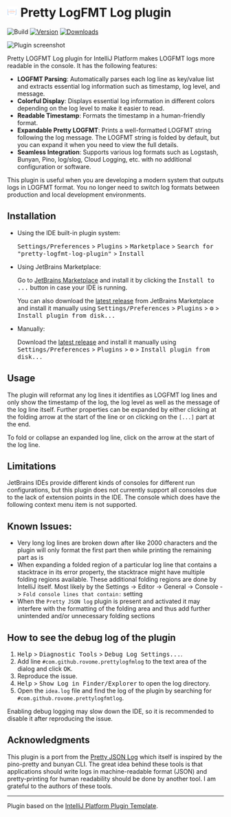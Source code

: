 # <img src="src/main/resources/META-INF/pluginIcon.svg" alt="" width="24" height="24"> Pretty LogFMT Log plugin

![Build](https://github.com/RovoMe/pretty-logfmt-log-plugin/workflows/Build/badge.svg)
[![Version](https://img.shields.io/jetbrains/plugin/v/MARKETPLACE_ID.svg)](https://plugins.jetbrains.com/plugin/MARKETPLACE_ID)
[![Downloads](https://img.shields.io/jetbrains/plugin/d/MARKETPLACE_ID.svg)](https://plugins.jetbrains.com/plugin/MARKETPLACE_ID)

![Plugin screenshot](media/screenshot_expanded.png)

<!-- Plugin description -->
Pretty LOGFMT Log plugin for IntelliJ Platform makes LOGFMT logs more readable in the console. It 
has the following features:

- **LOGFMT Parsing**: Automatically parses each log line as key/value list and extracts essential 
  log information such as timestamp, log level, and message.
- **Colorful Display**: Displays essential log information in different colors depending on the log 
  level to make it easier to read.
- **Readable Timestamp**: Formats the timestamp in a human-friendly format.
- **Expandable Pretty LOGFMT**: Prints a well-formatted LOGFMT string following the log message. The 
  LOGFMT string is folded by default, but you can expand it when you need to view the full details.
- **Seamless Integration**: Supports various log formats such as Logstash, Bunyan, Pino, log/slog, 
  Cloud Logging, etc. with no additional configuration or software.

This plugin is useful when you are developing a modern system that outputs logs in LOGFMT format. 
You no longer need to switch log formats between production and local development environments.
<!-- Plugin description end -->

## Installation

- Using the IDE built-in plugin system:
  
  <kbd>Settings/Preferences</kbd> > <kbd>Plugins</kbd> > <kbd>Marketplace</kbd> > <kbd>Search for "pretty-logfmt-log-plugin"</kbd> >
  <kbd>Install</kbd>
  
- Using JetBrains Marketplace:

  Go to [JetBrains Marketplace](https://plugins.jetbrains.com/plugin/MARKETPLACE_ID) and install it by clicking the <kbd>Install to ...</kbd> button in case your IDE is running.

  You can also download the [latest release](https://plugins.jetbrains.com/plugin/MARKETPLACE_ID/versions) from JetBrains Marketplace and install it manually using
  <kbd>Settings/Preferences</kbd> > <kbd>Plugins</kbd> > <kbd>⚙️</kbd> > <kbd>Install plugin from disk...</kbd>

- Manually:

  Download the [latest release](https://github.com/RovoMe/pretty-logfmt-log-plugin/releases/latest) and install it manually using
  <kbd>Settings/Preferences</kbd> > <kbd>Plugins</kbd> > <kbd>⚙️</kbd> > <kbd>Install plugin from disk...</kbd>

## Usage

The plugin will reformat any log lines it identifies as LOGFMT log lines and only show the timestamp
of the log, the log level as well as the message of the log line itself. Further properties can be
expanded by either clicking at the folding arrow at the start of the line or on clicking on the 
`[...]` part at the end.

To fold or collapse an expanded log line, click on the arrow at the start of the log line.

## Limitations

JetBrains IDEs provide different kinds of consoles for different run configurations, but this plugin
does not currently support all consoles due to the lack of extension points in the IDE. The console
which does have the following context menu item is not supported.

## Known Issues:

- Very long log lines are broken down after like 2000 characters and the plugin will only format the
  first part then while printing the remaining part as is
- When expanding a folded region of a particular log line that contains a stacktrace in its error
  property, the stacktrace might have multiple folding regions available. These additional folding
  regions are done by IntelliJ itself. Most likely by the Settings -> Editor -> General ->
  Console -> `Fold console lines that contain:` setting
- When the `Pretty JSON log` plugin is present and activated it may interfere with the formatting of
  the folding area and thus add further unintended and/or unnecessary folding sections

## How to see the debug log of the plugin

1. <kbd>Help</kbd> > <kbd>Diagnostic Tools</kbd> > <kbd>Debug Log Settings...</kbd>.
2. Add line `#com.github.rovome.prettylogfmlog` to the text area of the dialog and click <kbd>OK</kbd>.
3. Reproduce the issue.
4. <kbd>Help</kbd> > <kbd>Show Log in Finder/Explorer</kbd> to open the log directory.
5. Open the `idea.log` file and find the log of the plugin by searching for `#com.github.rovome.prettylogfmtlog`.

Enabling debug logging may slow down the IDE, so it is recommended to disable it after reproducing 
the issue.

## Acknowledgments

This plugin is a port from the [Pretty JSON Log](https://github.com/orangain/pretty-json-log-plugin)
which itself is inspired by the pino-pretty and bunyan CLI. The great idea behind these tools is 
that applications should write logs in machine-readable format (JSON) and pretty-printing for human 
readability should be done by another tool. I am grateful to the authors of these tools.

---
Plugin based on the [IntelliJ Platform Plugin Template][template].

[template]: https://github.com/JetBrains/intellij-platform-plugin-template
[docs:plugin-description]: https://plugins.jetbrains.com/docs/intellij/plugin-user-experience.html#plugin-description-and-presentation

